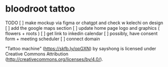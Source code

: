 # bloodroot tattoo

TODO
[ ] make mockup via figma or chatgpt and check w kelechi on design
[ ] add the google maps section
[ ] update home page logo and graphics ( flowers + roots )
[ ] get link to inkedin calendar
[ ] possibly, have consent form + meeting scheduler
[ ] connect domain

"Tattoo machine" (<https://skfb.ly/opGXN>) by sayshong is licensed under Creative Commons Attribution (<http://creativecommons.org/licenses/by/4.0/>).
